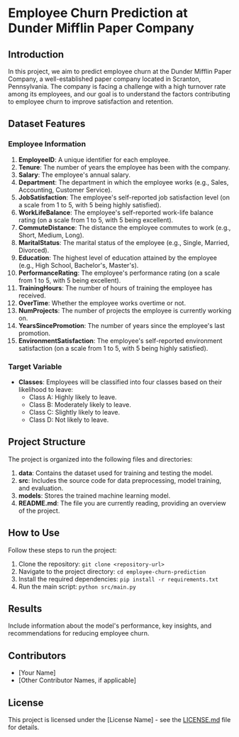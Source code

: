 # Employee Churn Prediction at Dunder Mifflin Paper Company

## Introduction

In this project, we aim to predict employee churn at the Dunder Mifflin Paper Company, a well-established paper company located in Scranton, Pennsylvania. The company is facing a challenge with a high turnover rate among its employees, and our goal is to understand the factors contributing to employee churn to improve satisfaction and retention.

## Dataset Features

### Employee Information

1. **EmployeeID**: A unique identifier for each employee.
2. **Tenure**: The number of years the employee has been with the company.
3. **Salary**: The employee's annual salary.
4. **Department**: The department in which the employee works (e.g., Sales, Accounting, Customer Service).
5. **JobSatisfaction**: The employee's self-reported job satisfaction level (on a scale from 1 to 5, with 5 being highly satisfied).
6. **WorkLifeBalance**: The employee's self-reported work-life balance rating (on a scale from 1 to 5, with 5 being excellent).
7. **CommuteDistance**: The distance the employee commutes to work (e.g., Short, Medium, Long).
8. **MaritalStatus**: The marital status of the employee (e.g., Single, Married, Divorced).
9. **Education**: The highest level of education attained by the employee (e.g., High School, Bachelor's, Master's).
10. **PerformanceRating**: The employee's performance rating (on a scale from 1 to 5, with 5 being excellent).
11. **TrainingHours**: The number of hours of training the employee has received.
12. **OverTime**: Whether the employee works overtime or not.
13. **NumProjects**: The number of projects the employee is currently working on.
14. **YearsSincePromotion**: The number of years since the employee's last promotion.
15. **EnvironmentSatisfaction**: The employee's self-reported environment satisfaction (on a scale from 1 to 5, with 5 being highly satisfied).

### Target Variable

- **Classes**: Employees will be classified into four classes based on their likelihood to leave:
  - Class A: Highly likely to leave.
  - Class B: Moderately likely to leave.
  - Class C: Slightly likely to leave.
  - Class D: Not likely to leave.

## Project Structure

The project is organized into the following files and directories:

1. **data**: Contains the dataset used for training and testing the model.
2. **src**: Includes the source code for data preprocessing, model training, and evaluation.
3. **models**: Stores the trained machine learning model.
4. **README.md**: The file you are currently reading, providing an overview of the project.

## How to Use

Follow these steps to run the project:

1. Clone the repository: `git clone <repository-url>`
2. Navigate to the project directory: `cd employee-churn-prediction`
3. Install the required dependencies: `pip install -r requirements.txt`
4. Run the main script: `python src/main.py`

## Results

Include information about the model's performance, key insights, and recommendations for reducing employee churn.

## Contributors

- [Your Name]
- [Other Contributor Names, if applicable]

## License

This project is licensed under the [License Name] - see the [LICENSE.md](LICENSE.md) file for details.

